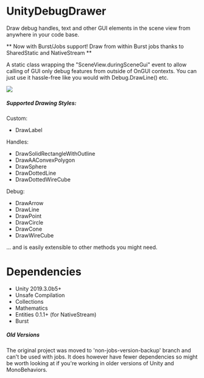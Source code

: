 # UnityDebugDrawer 

Draw debug handles, text and other GUI elements in the scene view from anywhere in your code base. 

** Now with Burst/Jobs support! Draw from within Burst jobs thanks to SharedStatic<T> and NativeStream **

A static class wrapping the "SceneView.duringSceneGui" event to allow calling of GUI only debug features from outside of OnGUI contexts. You can just use it hassle-free like you would with Debug.DrawLine() etc.

<img src="https://i.imgur.com/SVQRQad.jpg" target="_blank" />

##### Supported Drawing Styles: #####

  Custom:
  * DrawLabel

  Handles:
  * DrawSolidRectangleWithOutline
  * DrawAAConvexPolygon
  * DrawSphere
  * DrawDottedLine
  * DrawDottedWireCube
  
  Debug:
  * DrawArrow
  * DrawLine
  * DrawPoint
  * DrawCircle
  * DrawCone
  * DrawWireCube

... and is easily extensible to other methods you might need.

# Dependencies

 * Unity 2019.3.0b5+
 * Unsafe Compilation
 * Collections
 * Mathematics
 * Entities 0.1.1+ (for NativeStream)
 * Burst

##### Old Versions #####

The original project was moved to 'non-jobs-version-backup' branch and can't be used with jobs. It does however have fewer dependencies so might be worth looking at if you're working in older versions of Unity and MonoBehaviors.
